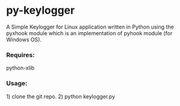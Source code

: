 # py-keylogger
A Simple Keylogger for Linux application written in Python using the pyxhook module which is an implementation of pyhook module (for Windows OS). 

<h3>Requires:</h3> 
python-xlib

<h3> Usage: </h3>
1) clone the git repo.
2) python keylogger.py
